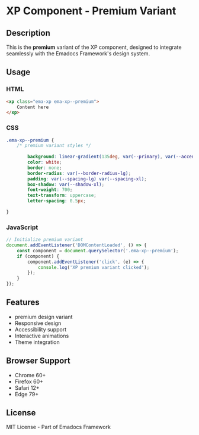 # XP Component - Premium Variant

## Description
This is the **premium** variant of the XP component, designed to integrate seamlessly with the Emadocs Framework's design system.

## Usage

### HTML
```html
<xp class="ema-xp ema-xp--premium">
    Content here
</xp>
```

### CSS
```css
.ema-xp--premium {
    /* premium variant styles */
    
        background: linear-gradient(135deg, var(--primary), var(--accent));
        color: white;
        border: none;
        border-radius: var(--border-radius-lg);
        padding: var(--spacing-lg) var(--spacing-xl);
        box-shadow: var(--shadow-xl);
        font-weight: 700;
        text-transform: uppercase;
        letter-spacing: 0.5px;
    
}
```

### JavaScript
```javascript
// Initialize premium variant
document.addEventListener('DOMContentLoaded', () => {
    const component = document.querySelector('.ema-xp--premium');
    if (component) {
        component.addEventListener('click', (e) => {
            console.log('XP premium variant clicked');
        });
    }
});
```

## Features
- premium design variant
- Responsive design
- Accessibility support
- Interactive animations
- Theme integration

## Browser Support
- Chrome 60+
- Firefox 60+
- Safari 12+
- Edge 79+

## License
MIT License - Part of Emadocs Framework
